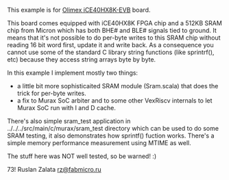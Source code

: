 This example is for 
[Olimex iCE40HX8K-EVB](https://www.olimex.com/Products/FPGA/iCE40/iCE40HX8K-EVB/open-source-hardware) board.

This board comes equipped with iCE40HX8K FPGA chip and a 512KB SRAM chip from Micron which has both BHE# and BLE# signals tied to ground.
It means that it's not possible to do per-byte writes to this SRAM chip without reading 16 bit word first, update it and write back. 
As a consequence you cannot use some of the standard C library string functions (like sprintrf(), etc) because they access string arrays byte by byte.

In this example I implement mostly two things:
 * a little bit more sophisticaited SRAM module (Sram.scala) that does the trick for per-byte writes.
 * a fix to Murax SoC arbiter and to some other VexRiscv internals to let Murax SoC run with I and D cache.

There's also simple sram_test application in ../../../src/main/c/murax/sram_test directory which can be used to do some SRAM testing, it also demonstrates how sprintf() fuction works. There's a simple memory performance measurement using MTIME as well.

The stuff here was NOT well tested, so be warned! :)

73!
Ruslan Zalata <rz@fabmicro.ru>
